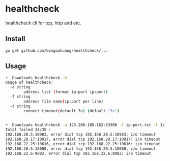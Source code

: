 # healthcheck
healthcheck cli for tcp, http and etc.

## Install

`go get github.com/bingoohuang/healthcheck/...`

## Usage

```bash
➜  Downloads healthcheck -h
Usage of healthcheck:
  -a string
    	address list (format ip:port ip:port)
  -f string
    	address file name(ip:port per line)
  -t string
    	connect timeout(default 3s) (default "3s")
    	
    	
➜  Downloads healthcheck -a 123.206.185.162:53306 -f ip-port.txt -t 1s
Total failed 34/35 :
192.168.20.5:10983, error dial tcp 192.168.20.5:10983: i/o timeout
192.168.29.17:10017, error dial tcp 192.168.29.17:10017: i/o timeout
192.168.22.25:10616, error dial tcp 192.168.22.25:10616: i/o timeout
192.168.20.5:18080, error dial tcp 192.168.20.5:18080: i/o timeout
192.168.22.6:9082, error dial tcp 192.168.22.6:9082: i/o timeout
```